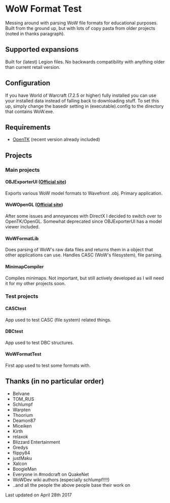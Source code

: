 # WoW Format Test
Messing around with parsing WoW file formats for educational purposes.
Built from the ground up, but with lots of copy pasta from older projects (noted in thanks paragraph).

## Supported expansions
Built for (latest) Legion files. No backwards compatibility with anything older than current retail version.

## Configuration
If you have World of Warcraft (7.2.5 or higher) fully installed you can use your installed data instead of falling back to downloading stuff. To set this up, simply change the basedir setting in (executable).config to the directory that contains WoW.exe.

## Requirements
- [OpenTK](http://www.opentk.com/) (recent version already included)

## Projects
### Main projects
#### OBJExporterUI ([Official site](https://marlam.in/obj/))
Exports various WoW model formats to Wavefront .obj. Primary application.
#### WoWOpenGL ([Official site](https://marlam.in/mv/))
After some issues and annoyances with DirectX I decided to switch over to OpenTK/OpenGL. Somewhat deprecated since OBJExporterUI has a model viewer included.
#### WoWFormatLib 
Does parsing of WoW's raw data files and returns them in a object that other applications can use. Handles CASC (WoW's filesystem), file parsing.
#### MinimapCompiler 
Compiles minimaps. Not important, but still actively developed as I will need it for my other projects soon.
### Test projects
#### CASCtest 
App used to test CASC (file system) related things.
#### DBCtest 
App used to test DBC structures.
#### WoWFormatTest  
First app used to test some formats with.
	
## Thanks (in no particular order)
- Belvane
- TOM_RUS
- Schlumpf
- Warpten
- Thoorium
- Deamon87
- Miceiken
- Kirth
- relaxok
- Blizzard Entertainment
- Gredys
- flippy84
- justMaku
- Xalcon
- BoogieMan 
- Everyone in #modcraft on QuakeNet
- WoWDev wiki authors (especially schlumpf!!!!)
- ..and all the people the above people base their work on

Last updated on April 28th 2017
